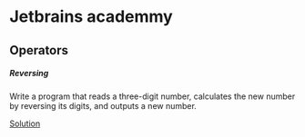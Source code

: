 # Jetbrains academmy

## Operators 

##### Reversing

Write a program that reads a three-digit number, calculates the new number by reversing its digits, and outputs a new number.

[Solution](./src/fr/myt/learn/operator/Reversing.java)
